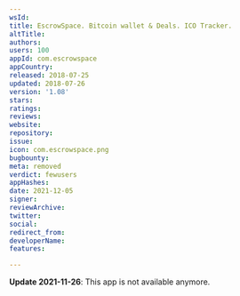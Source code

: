 ```yaml
---
wsId: 
title: EscrowSpace. Bitcoin wallet & Deals. ICO Tracker.
altTitle: 
authors: 
users: 100
appId: com.escrowspace
appCountry: 
released: 2018-07-25
updated: 2018-07-26
version: '1.08'
stars: 
ratings: 
reviews: 
website: 
repository: 
issue: 
icon: com.escrowspace.png
bugbounty: 
meta: removed
verdict: fewusers
appHashes: 
date: 2021-12-05
signer: 
reviewArchive: 
twitter: 
social: 
redirect_from: 
developerName: 
features: 

---
```


**Update 2021-11-26**: This app is not available anymore.


